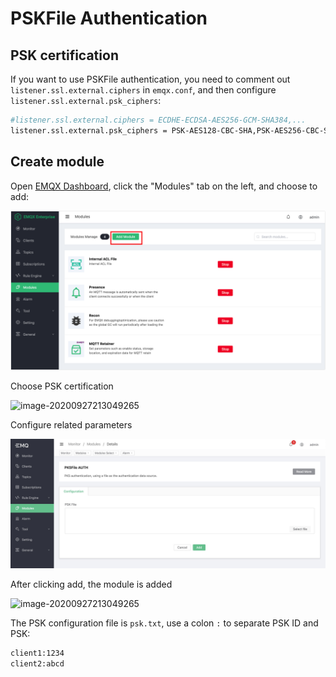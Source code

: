 # PSKFile Authentication

## PSK certification

If you want to use PSKFile authentication, you need to comment out `listener.ssl.external.ciphers` in `emqx.conf`, and then configure `listener.ssl.external.psk_ciphers`:

```bash
#listener.ssl.external.ciphers = ECDHE-ECDSA-AES256-GCM-SHA384,...
listener.ssl.external.psk_ciphers = PSK-AES128-CBC-SHA,PSK-AES256-CBC-SHA,PSK-3DES-EDE-CBC-SHA,PSK-RC4-SHA

```

## Create module

Open [EMQX Dashboard](http://127.0.0.1:18083/#/modules), click the "Modules" tab on the left, and choose to add:

![image-20200927213049265](./assets/modules.png)

Choose PSK certification

![image-20200927213049265](./assets/auth_psk1.png)

Configure related parameters

![image-20200927213049265](./assets/auth_psk2.png)

After clicking add, the module is added

![image-20200927213049265](./assets/auth_psk3.png)


The PSK configuration file is `psk.txt`, use a colon `:` to separate PSK ID and PSK:

```bash
client1:1234
client2:abcd
```
